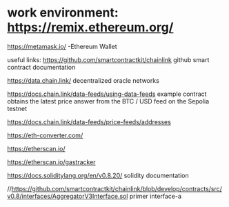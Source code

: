 # work environment: https://remix.ethereum.org/
https://metamask.io/ -Ethereum Wallet


useful links:
https://github.com/smartcontractkit/chainlink  github smart contract documentation

https://data.chain.link/   decentralized oracle networks

https://docs.chain.link/data-feeds/using-data-feeds   example  contract obtains the latest price answer from the BTC / USD feed on the Sepolia testnet

https://docs.chain.link/data-feeds/price-feeds/addresses  

https://eth-converter.com/

https://etherscan.io/

https://etherscan.io/gastracker

https://docs.soliditylang.org/en/v0.8.20/    solidity documentation



//https://github.com/smartcontractkit/chainlink/blob/develop/contracts/src/v0.8/interfaces/AggregatorV3Interface.sol   primer interface-a

